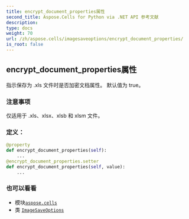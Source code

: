 ```yaml
---
title: encrypt_document_properties属性
second_title: Aspose.Cells for Python via .NET API 参考文献
description:
type: docs
weight: 70
url: /zh/aspose.cells/imagesaveoptions/encrypt_document_properties/
is_root: false
---
```

## encrypt_document_properties属性

指示保存为 .xls 文件时是否加密文档属性。
默认值为 true。

### 注意事项

仅适用于 .xls、xlsx、xlsb 和 xlsm 文件。
### 定义：
```python
@property
def encrypt_document_properties(self):
    ...
@encrypt_document_properties.setter
def encrypt_document_properties(self, value):
    ...
```

### 也可以看看
* 模块[`aspose.cells`](../../)
* 类 [`ImageSaveOptions`](/cells/python-net/zh/aspose.cells/imagesaveoptions)
